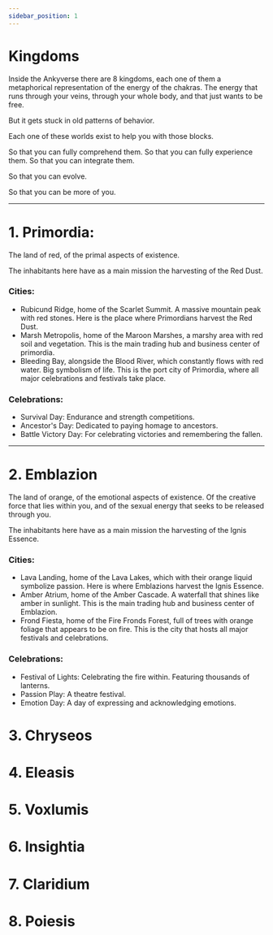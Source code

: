 ```yaml
---
sidebar_position: 1
---
```


# Kingdoms

Inside the Ankyverse there are 8 kingdoms, each one of them a metaphorical representation of the energy of the chakras. The energy that runs through your veins, through your whole body, and that just wants to be free.

But it gets stuck in old patterns of behavior.

Each one of these worlds exist to help you with those blocks.

So that you can fully comprehend them. So that you can fully experience them. So that you can integrate them.

So that you can evolve.

So that you can be more of you.

---

# 1. Primordia:

The land of red, of the primal aspects of existence.

The inhabitants here have as a main mission the harvesting of the Red Dust.

### Cities:

- Rubicund Ridge, home of the Scarlet Summit. A massive mountain peak with red stones. Here is the place where Primordians harvest the Red Dust.
- Marsh Metropolis, home of the Maroon Marshes, a marshy area with red soil and vegetation. This is the main trading hub and business center of primordia.
- Bleeding Bay, alongside the Blood River, which constantly flows with red water. Big symbolism of life. This is the port city of Primordia, where all major celebrations and festivals take place.

### Celebrations:

- Survival Day: Endurance and strength competitions.
- Ancestor's Day: Dedicated to paying homage to ancestors.
- Battle Victory Day: For celebrating victories and remembering the fallen.

---

# 2. Emblazion

The land of orange, of the emotional aspects of existence. Of the creative force that lies within you, and of the sexual energy that seeks to be released through you.

The inhabitants here have as a main mission the harvesting of the Ignis Essence.

### Cities:

- Lava Landing, home of the Lava Lakes, which with their orange liquid symbolize passion. Here is where Emblazions harvest the Ignis Essence.
- Amber Atrium, home of the Amber Cascade. A waterfall that shines like amber in sunlight. This is the main trading hub and business center of Emblazion.
- Frond Fiesta, home of the Fire Fronds Forest, full of trees with orange foliage that appears to be on fire. This is the city that hosts all major festivals and celebrations.

### Celebrations:

- Festival of Lights: Celebrating the fire within. Featuring thousands of lanterns.
- Passion Play: A theatre festival.
- Emotion Day: A day of expressing and acknowledging emotions.

# 3. Chryseos

# 4. Eleasis

# 5. Voxlumis

# 6. Insightia

# 7. Claridium

# 8. Poiesis

